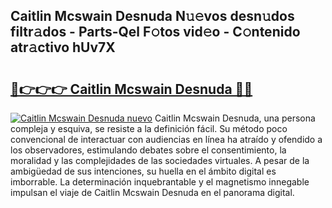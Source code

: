 ## Caitlin Mcswain Desnuda N𝚞𝚎vos desn𝚞dos filtr𝚊dos - Parts-Qel F𝚘tos vid𝚎o - C𝚘ntenido atr𝚊ctivo hUv7X

# <h2><a href="http://mbcssyg.tromn.icu/?c=Caitlin+Mcswain+Desnuda">🔗👉👉👉 Caitlin Mcswain Desnuda 🔗🔗</a></h2>

[![Caitlin Mcswain Desnuda nuevo](https://i.imgur.com/pEAQMta.gif)](http://mbcssyg.tromn.icu/?c=Caitlin+Mcswain+Desnuda)
Caitlin Mcswain Desnuda, una persona compleja y esquiva, se resiste a la definición fácil. Su método poco convencional de interactuar con audiencias en línea ha atraído y ofendido a los observadores, estimulando debates sobre el consentimiento, la moralidad y las complejidades de las sociedades virtuales. A pesar de la ambigüedad de sus intenciones, su huella en el ámbito digital es imborrable. La determinación inquebrantable y el magnetismo innegable impulsan el viaje de Caitlin Mcswain Desnuda en el panorama digital.
